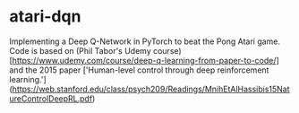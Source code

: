 # atari-dqn
Implementing a Deep Q-Network in PyTorch to beat the Pong Atari game. Code is based on (Phil Tabor's Udemy course) [https://www.udemy.com/course/deep-q-learning-from-paper-to-code/] and the 2015 paper ['Human-level control through deep reinforcement learning.'] (https://web.stanford.edu/class/psych209/Readings/MnihEtAlHassibis15NatureControlDeepRL.pdf)  
